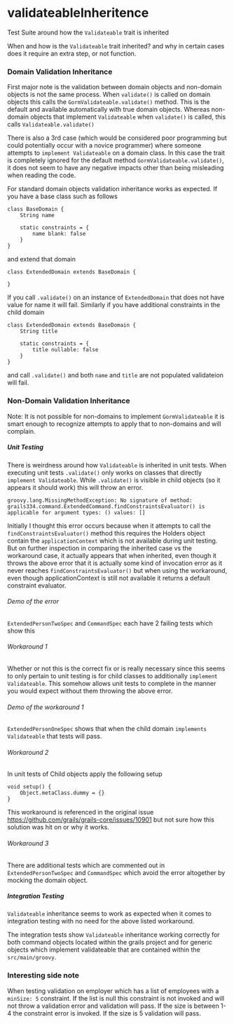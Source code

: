 # validateableInheritence
Test Suite around how the `Validateable` trait is inherited

When and how is the `Validateable` trait inherited? and why in certain cases does it require
an extra step, or not function.

### Domain Validation Inheritance
First major note is the validation between domain objects and non-domain objects is not the
same process. When `validate()` is called on domain objects this calls the
`GormValidateable.validate()` method. This is the default and available automatically with
true domain objects. Whereas non-domain objects that implement `Validateable` when 
`validate()` is called, this calls `Validateable.validate()`

There is also a 3rd case (which would be considered poor programming but could potentially
occur with a novice programmer) where someone attempts to `implement Validateable` on a 
domain class. In this case the trait is completely ignored for the default method 
`GormValidateable.validate()`, it does not seem to have any negative impacts other than
being misleading when reading the code.

For standard domain objects validation inheritance works as expected. If you have a base
class such as follows

```
class BaseDomain {
    String name

    static constraints = {
        name blank: false
    }
}
```
and extend that domain
``` 
class ExtendedDomain extends BaseDomain {

}
```

If you call `.validate()` on an instance of `ExtendedDomain` that does not have value
for name it will fail. Similarly if you have additional constraints in the child domain

``` 
class ExtendedDomain extends BaseDomain {
    String title

    static constraints = {
        title nullable: false
    }
}
```
and call `.validate()` and both `name` and `title` are not populated validateion will
fail.

### Non-Domain Validation Inheritance
Note: It is not possible for non-domains to implement `GormValidateable` it is smart enough
to recognize attempts to apply that to non-domains and will complain.

##### Unit Testing
There is weirdness around how `Validateable` is inherited in unit tests. When executing
unit tests `.validate()` only works on classes that directly `implement Validateable`.
While `.validate()` is visible in child objects (so it appears it should work) this
will throw an error.

``` 
groovy.lang.MissingMethodException: No signature of method: grails334.command.ExtendedCommand.findConstraintsEvaluator() is applicable for argument types: () values: []
```
Initially I thought this 
error occurs because when it attempts to call the `findConstraintsEvaluator()` method
this requires the Holders object contain the `applicationContext` which is not available
during unit testing. But on further inspection in comparing the inherited case vs the 
workaround case, it actually appears that when inherited, even though it throws the above
error that it is actually some kind of invocation error as it never reaches
`findConstraintsEvaluator()` but when using the workaround, even though applicationContext
is still not available it returns a default constraint evaluator.

###### Demo of the error
`ExtendedPersonTwoSpec` and `CommandSpec` each have 2 failing tests which show this

###### Workaround 1
Whether or not this is the correct fix or is really necessary since this seems to only 
pertain to unit testing is for child classes to additionally `implement Validateable`.
This somehow allows unit tests to complete in the manner you would expect without them
throwing the above error.

###### Demo of the workaround 1
`ExtendedPersonOneSpec` shows that when the child domain `implements Validateable` that
tests will pass.

###### Workaround 2
In unit tests of Child objects apply the following setup
```
void setup() {
    Object.metaClass.dummy = {}
}
```
This workaround is referenced in the original issue https://github.com/grails/grails-core/issues/10901
but not sure how this solution was hit on or why it works.

###### Workaround 3
There are additional tests which are commented out in `ExtendedPersonTwoSpec` and
`CommandSpec` which avoid the error altogether by mocking the domain object.

##### Integration Testing
`Validateable` inheritance seems to work as expected when it comes to integration testing
with no need for the above listed workaround.

The integration tests show `Validateable` inheritance working correctly for both command
objects located within the grails project and for generic objects which implement 
validateable that are contained within the `src/main/groovy`.

### Interesting side note
When testing validation on employer which has a list of employees with a `minSize: 5` 
constraint. If the list is null this constraint is not invoked and will not throw a
validation error and validation will pass. If the size is between 1-4 the constraint 
error is invoked. If the size is 5 validation will pass.
